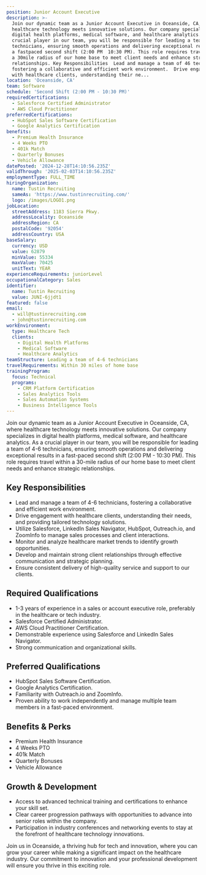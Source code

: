 ```yaml
---
position: Junior Account Executive
description: >-
  Join our dynamic team as a Junior Account Executive in Oceanside, CA, where
  healthcare technology meets innovative solutions. Our company specializes in
  digital health platforms, medical software, and healthcare analytics. As a
  crucial player in our team, you will be responsible for leading a team of 46
  technicians, ensuring smooth operations and delivering exceptional results in
  a fastpaced second shift (2:00 PM  10:30 PM). This role requires travel within
  a 30mile radius of our home base to meet client needs and enhance strategic
  relationships. Key Responsibilities  Lead and manage a team of 46 technicians,
  fostering a collaborative and efficient work environment.  Drive engagement
  with healthcare clients, understanding their ne...
location: 'Oceanside, CA'
team: Software
schedule: 'Second Shift (2:00 PM - 10:30 PM)'
requiredCertifications:
  - Salesforce Certified Administrator
  - AWS Cloud Practitioner
preferredCertifications:
  - HubSpot Sales Software Certification
  - Google Analytics Certification
benefits:
  - Premium Health Insurance
  - 4 Weeks PTO
  - 401k Match
  - Quarterly Bonuses
  - Vehicle Allowance
datePosted: '2024-12-28T14:10:56.235Z'
validThrough: '2025-02-03T14:10:56.235Z'
employmentType: FULL_TIME
hiringOrganization:
  name: Tustin Recruiting
  sameAs: 'https://www.tustinrecruiting.com/'
  logo: /images/LOGO1.png
jobLocation:
  streetAddress: 1183 Sierra Pkwy.
  addressLocality: Oceanside
  addressRegion: CA
  postalCode: '92054'
  addressCountry: USA
baseSalary:
  currency: USD
  value: 62879
  minValue: 55334
  maxValue: 70425
  unitText: YEAR
experienceRequirements: juniorLevel
occupationalCategory: Sales
identifier:
  name: Tustin Recruiting
  value: JUNI-6jjdt1
featured: false
email:
  - will@tustinrecruiting.com
  - john@tustinrecruiting.com
workEnvironment:
  type: Healthcare Tech
  clients:
    - Digital Health Platforms
    - Medical Software
    - Healthcare Analytics
teamStructure: Leading a team of 4-6 technicians
travelRequirements: Within 30 miles of home base
trainingProgram:
  focus: Technical
  programs:
    - CRM Platform Certification
    - Sales Analytics Tools
    - Sales Automation Systems
    - Business Intelligence Tools
---
```




Join our dynamic team as a Junior Account Executive in Oceanside, CA, where healthcare technology meets innovative solutions. Our company specializes in digital health platforms, medical software, and healthcare analytics. As a crucial player in our team, you will be responsible for leading a team of 4-6 technicians, ensuring smooth operations and delivering exceptional results in a fast-paced second shift (2:00 PM - 10:30 PM). This role requires travel within a 30-mile radius of our home base to meet client needs and enhance strategic relationships.

## Key Responsibilities
- Lead and manage a team of 4-6 technicians, fostering a collaborative and efficient work environment.
- Drive engagement with healthcare clients, understanding their needs, and providing tailored technology solutions.
- Utilize Salesforce, LinkedIn Sales Navigator, HubSpot, Outreach.io, and ZoomInfo to manage sales processes and client interactions.
- Monitor and analyze healthcare market trends to identify growth opportunities.
- Develop and maintain strong client relationships through effective communication and strategic planning.
- Ensure consistent delivery of high-quality service and support to our clients.

## Required Qualifications
- 1-3 years of experience in a sales or account executive role, preferably in the healthcare or tech industry.
- Salesforce Certified Administrator.
- AWS Cloud Practitioner Certification.
- Demonstrable experience using Salesforce and LinkedIn Sales Navigator.
- Strong communication and organizational skills.

## Preferred Qualifications
- HubSpot Sales Software Certification.
- Google Analytics Certification.
- Familiarity with Outreach.io and ZoomInfo.
- Proven ability to work independently and manage multiple team members in a fast-paced environment.

## Benefits & Perks
- Premium Health Insurance
- 4 Weeks PTO
- 401k Match
- Quarterly Bonuses
- Vehicle Allowance

## Growth & Development
- Access to advanced technical training and certifications to enhance your skill set.
- Clear career progression pathways with opportunities to advance into senior roles within the company.
- Participation in industry conferences and networking events to stay at the forefront of healthcare technology innovations.

Join us in Oceanside, a thriving hub for tech and innovation, where you can grow your career while making a significant impact on the healthcare industry. Our commitment to innovation and your professional development will ensure you thrive in this exciting role.
